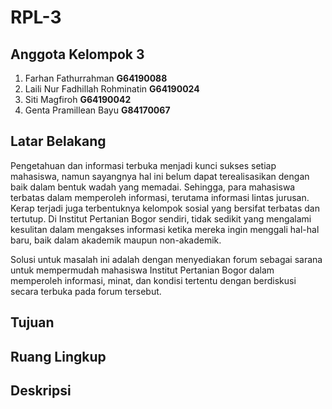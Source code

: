 # RPL-3
## Anggota Kelompok 3
1. Farhan Fathurrahman **G64190088**
2. Laili Nur Fadhillah Rohminatin **G64190024**	
3. Siti Magfiroh **G64190042**
4. Genta Pramillean Bayu **G84170067**
## Latar Belakang
Pengetahuan dan informasi terbuka menjadi kunci sukses setiap mahasiswa, namun sayangnya hal ini belum dapat terealisasikan dengan baik dalam bentuk wadah yang memadai. Sehingga, para mahasiswa terbatas dalam memperoleh informasi, terutama informasi lintas jurusan. Kerap terjadi juga terbentuknya kelompok sosial yang bersifat terbatas dan tertutup. Di Institut Pertanian Bogor sendiri, tidak sedikit yang mengalami kesulitan dalam mengakses informasi ketika mereka ingin menggali hal-hal baru, baik dalam akademik maupun non-akademik.

Solusi untuk masalah ini adalah dengan menyediakan forum sebagai sarana untuk mempermudah mahasiswa Institut Pertanian Bogor dalam memperoleh informasi, minat, dan kondisi tertentu dengan berdiskusi secara terbuka pada forum tersebut.
## Tujuan
## Ruang Lingkup
## Deskripsi 
